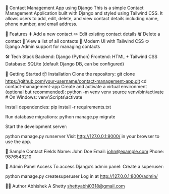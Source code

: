 📇 Contact Management App using Django
This is a simple Contact Management Application built with Django and styled using Tailwind CSS. It allows users to add, edit, delete, and view contact details including name, phone number, and email address.

🔧 Features
➕ Add a new contact
✏️ Edit existing contact details
🗑️ Delete a contact
📜 View a list of all contacts
🎨 Modern UI with Tailwind CSS
⚙️ Django Admin support for managing contacts

🛠️ Tech Stack
Backend: Django (Python)
Frontend: HTML + Tailwind CSS
Database: SQLite (default Django DB, can be configured)


🚀 Getting Started
📦 Installation
Clone the repository:
git clone https://github.com/your-username/contact-management-app.git
cd contact-management-app
Create and activate a virtual environment (optional but recommended):
python -m venv venv
source venv/bin/activate  # On Windows: venv\Scripts\activate

Install dependencies:
pip install -r requirements.txt

Run database migrations:
python manage.py migrate

Start the development server:

python manage.py runserver
Visit http://127.0.0.1:8000/ in your browser to use the app.

🧪 Sample Contact Fields
Name: John Doe
Email: john@example.com
Phone: 9876543210

🔑 Admin Panel Access
To access Django’s admin panel:
Create a superuser:

python manage.py createsuperuser
Log in at http://127.0.0.1:8000/admin/

👨‍💻 Author
Abhishek A Shetty
shettyabhi0318@gmail.com
